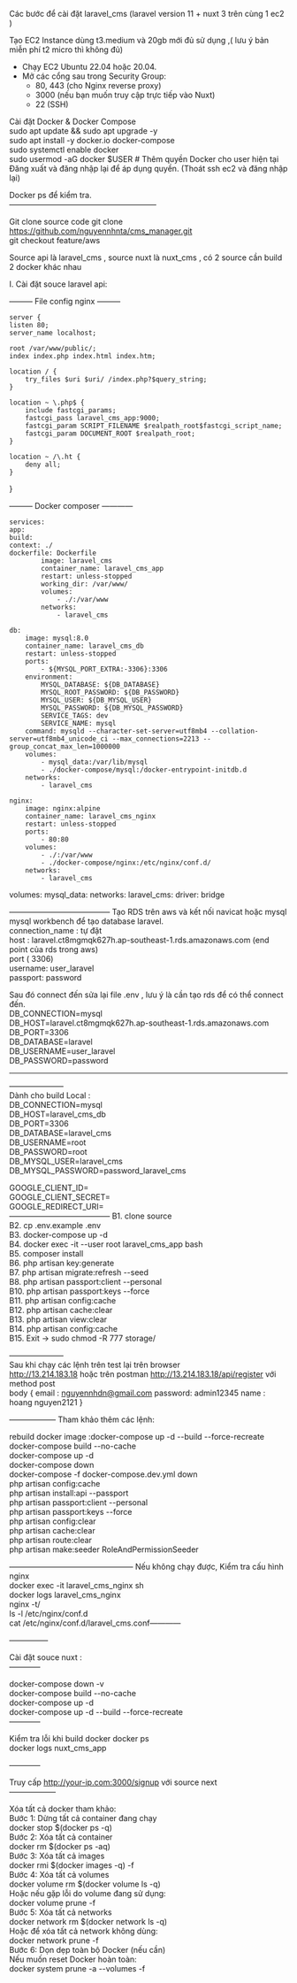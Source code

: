 Các bước để cài đặt laravel_cms (laravel version 11  + nuxt 3 trên cùng 1 ec2 )  


Tạo EC2 Instance dùng t3.medium và 20gb mới đủ sử dụng ,( lưu ý bản miễn phí t2 micro thì không đủ)   
* Chạy EC2 Ubuntu 22.04 hoặc 20.04.    
* Mở các cổng sau trong Security Group:  
    * 80, 443 (cho Nginx reverse proxy)   
    * 3000 (nếu bạn muốn truy cập trực tiếp vào Nuxt)   
    * 22 (SSH)   

Cài đặt Docker & Docker Compose   
sudo apt update && sudo apt upgrade -y   
sudo apt install -y docker.io docker-compose   
sudo systemctl enable docker   
sudo usermod -aG docker $USER  # Thêm quyền Docker cho user hiện tại   
Đăng xuất và đăng nhập lại để áp dụng quyền. (Thoát ssh ec2 và đăng nhập lại)   

Docker ps để kiểm tra.   
———————————————————

Git clone source code git clone https://github.com/nguyennhnta/cms_manager.git  
git checkout feature/aws  

Source api là laravel_cms , source nuxt là nuxt_cms , có 2 source cần build 2 docker khác nhau  

I. Cài đặt souce laravel api:  

———  File config nginx ———

    server {
    listen 80;
    server_name localhost;

    root /var/www/public/;
    index index.php index.html index.htm;

    location / {
        try_files $uri $uri/ /index.php?$query_string;
    }

    location ~ \.php$ {
        include fastcgi_params;
        fastcgi_pass laravel_cms_app:9000;
        fastcgi_param SCRIPT_FILENAME $realpath_root$fastcgi_script_name;
        fastcgi_param DOCUMENT_ROOT $realpath_root;
    }

    location ~ /\.ht {
        deny all;
    }
}

——— Docker composer  ————

    services:
    app:
    build:
    context: ./
    dockerfile: Dockerfile
            image: laravel_cms
            container_name: laravel_cms_app
            restart: unless-stopped
            working_dir: /var/www/
            volumes:
                - ./:/var/www
            networks:
                - laravel_cms

    db:
        image: mysql:8.0
        container_name: laravel_cms_db
        restart: unless-stopped
        ports:
            - ${MYSQL_PORT_EXTRA:-3306}:3306
        environment:
            MYSQL_DATABASE: ${DB_DATABASE}
            MYSQL_ROOT_PASSWORD: ${DB_PASSWORD}
            MYSQL_USER: ${DB_MYSQL_USER}
            MYSQL_PASSWORD: ${DB_MYSQL_PASSWORD}
            SERVICE_TAGS: dev
            SERVICE_NAME: mysql
        command: mysqld --character-set-server=utf8mb4 --collation-server=utf8mb4_unicode_ci --max_connections=2213 --group_concat_max_len=1000000
        volumes:
            - mysql_data:/var/lib/mysql
            - ./docker-compose/mysql:/docker-entrypoint-initdb.d
        networks:
            - laravel_cms

    nginx:
        image: nginx:alpine
        container_name: laravel_cms_nginx
        restart: unless-stopped
        ports:
            - 80:80
        volumes:
            - ./:/var/www
            - ./docker-compose/nginx:/etc/nginx/conf.d/
        networks:
            - laravel_cms
volumes:
mysql_data:
networks:
laravel_cms:
driver: bridge

—————————————
Tạo RDS trên aws và  kết nối navicat hoặc mysql mysql workbench để tạo database laravel.   
connection_name : tự đặt  
host : laravel.ct8mgmqk627h.ap-southeast-1.rds.amazonaws.com (end point của rds trong aws)  
port ( 3306)  
username: user_laravel  
passport: password  

Sau đó connect đến sửa lại file .env , lưu ý là cần tạo rds để có thể connect đến.  
DB_CONNECTION=mysql  
DB_HOST=laravel.ct8mgmqk627h.ap-southeast-1.rds.amazonaws.com  
DB_PORT=3306  
DB_DATABASE=laravel  
DB_USERNAME=user_laravel  
DB_PASSWORD=password  

---------------------  


———————  
Dành cho build Local :     
DB_CONNECTION=mysql   
DB_HOST=laravel_cms_db   
DB_PORT=3306   
DB_DATABASE=laravel_cms   
DB_USERNAME=root   
DB_PASSWORD=root  
DB_MYSQL_USER=laravel_cms  
DB_MYSQL_PASSWORD=password_laravel_cms  



GOOGLE_CLIENT_ID=  
GOOGLE_CLIENT_SECRET=  
GOOGLE_REDIRECT_URI=  
—————————————
B1. clone source     
B2. cp .env.example .env       
B3. docker-compose up -d     
B4. docker exec -it --user root  laravel_cms_app bash    
B5. composer install     
B6. php artisan key:generate    
B7. php artisan migrate:refresh --seed  
B8. php artisan passport:client --personal  
B10. php artisan passport:keys --force  
B11. php artisan config:cache  
B12. php artisan cache:clear  
B13. php artisan view:clear  
B14. php artisan config:cache  
B15. Exit -> sudo chmod -R 777 storage/  

———————  
Sau khi chạy các lệnh trên test lại trên browser   
http://13.214.183.18 hoặc trên postman http://13.214.183.18/api/register với method post   
body {
email : nguyennhdn@gmail.com
password: admin12345
name : hoang nguyen2121
}

——————
Tham khảo thêm các lệnh:  

rebuild docker image :docker-compose up -d --build --force-recreate  
docker-compose build --no-cache  
docker-compose  up -d  
docker-compose  down  
docker-compose -f docker-compose.dev.yml down  
php artisan config:cache  
php artisan install:api --passport   
php artisan passport:client --personal   
php artisan passport:keys --force   
php artisan config:clear  
php artisan cache:clear  
php artisan route:clear  
php artisan make:seeder RoleAndPermissionSeeder  


————————————————
Nếu không chạy được, Kiểm tra cấu hình nginx  
docker exec -it laravel_cms_nginx sh  
docker logs laravel_cms_nginx  
nginx -t/   
ls -l /etc/nginx/conf.d  
cat /etc/nginx/conf.d/laravel_cms.conf————   


—————

Cài đặt souce nuxt  :  
————

docker-compose down -v  
docker-compose build --no-cache  
docker-compose up -d  
docker-compose up -d --build --force-recreate  
————

Kiểm tra lỗi khi build docker docker ps  
docker logs nuxt_cms_app  

————  

Truy cấp http://your-ip.com:3000/signup với source next  
——————  

Xóa tất cả docker tham khảo:   
Bước 1: Dừng tất cả container đang chạy   
docker stop $(docker ps -q)   
Bước 2: Xóa tất cả container  
docker rm $(docker ps -aq)  
Bước 3: Xóa tất cả images  
docker rmi $(docker images -q) -f  
Bước 4: Xóa tất cả volumes  
docker volume rm $(docker volume ls -q)  
Hoặc nếu gặp lỗi do volume đang sử dụng:   
docker volume prune -f  
Bước 5: Xóa tất cả networks  
docker network rm $(docker network ls -q)   
Hoặc để xóa tất cả network không dùng:   
docker network prune -f   
Bước 6: Dọn dẹp toàn bộ Docker (nếu cần)  
Nếu  muốn reset Docker hoàn toàn:  
docker system prune -a --volumes -f  

